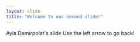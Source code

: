 ```yaml
---
layout: slide
title: "Welcome to our second slide!"
---
```

Ayla Demirpolat's slide
Use the left arrow to go back!

